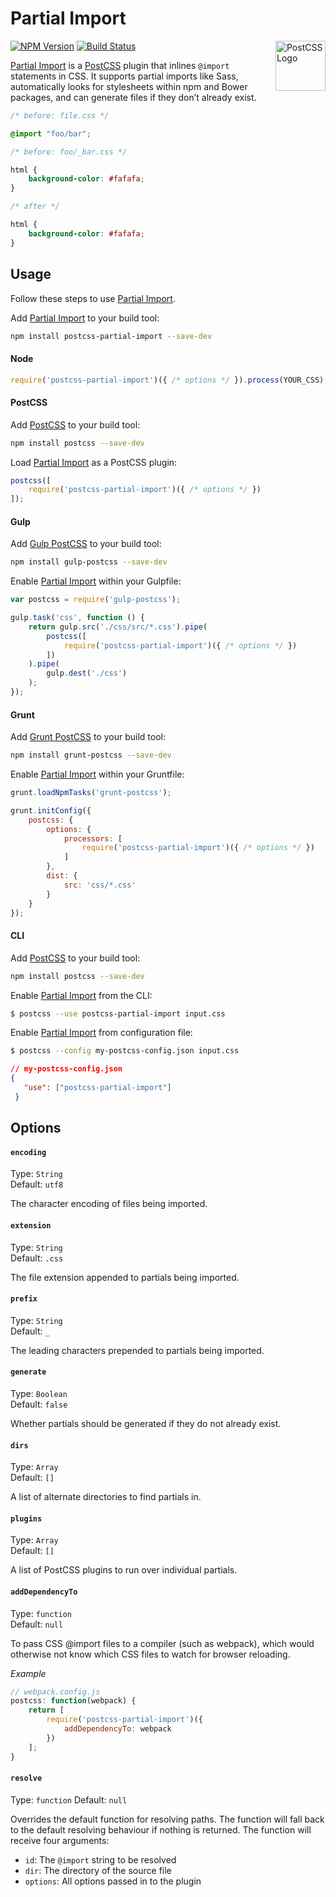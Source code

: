 # Partial Import

<a href="https://github.com/postcss/postcss"><img src="https://postcss.github.io/postcss/logo.svg" alt="PostCSS Logo" width="80" height="80" align="right"></a>

[![NPM Version][npm-img]][npm] [![Build Status][ci-img]][ci]

[Partial Import] is a [PostCSS] plugin that inlines `@import` statements in CSS. It supports partial imports like Sass, automatically looks for stylesheets within npm and Bower packages, and can generate files if they don’t already exist.

```css
/* before: file.css */

@import "foo/bar";

/* before: foo/_bar.css */

html {
    background-color: #fafafa;
}

/* after */

html {
    background-color: #fafafa;
}

```

## Usage

Follow these steps to use [Partial Import].

Add [Partial Import] to your build tool:

```bash
npm install postcss-partial-import --save-dev
```

#### Node

```js
require('postcss-partial-import')({ /* options */ }).process(YOUR_CSS);
```

#### PostCSS

Add [PostCSS] to your build tool:

```bash
npm install postcss --save-dev
```

Load [Partial Import] as a PostCSS plugin:

```js
postcss([
    require('postcss-partial-import')({ /* options */ })
]);
```

#### Gulp

Add [Gulp PostCSS] to your build tool:

```bash
npm install gulp-postcss --save-dev
```

Enable [Partial Import] within your Gulpfile:

```js
var postcss = require('gulp-postcss');

gulp.task('css', function () {
    return gulp.src('./css/src/*.css').pipe(
        postcss([
            require('postcss-partial-import')({ /* options */ })
        ])
    ).pipe(
        gulp.dest('./css')
    );
});
```

#### Grunt

Add [Grunt PostCSS] to your build tool:

```bash
npm install grunt-postcss --save-dev
```

Enable [Partial Import] within your Gruntfile:

```js
grunt.loadNpmTasks('grunt-postcss');

grunt.initConfig({
    postcss: {
        options: {
            processors: [
                require('postcss-partial-import')({ /* options */ })
            ]
        },
        dist: {
            src: 'css/*.css'
        }
    }
});
```

#### CLI

Add [PostCSS] to your build tool:

```bash
npm install postcss --save-dev
```

Enable [Partial Import] from the CLI:

```bash
$ postcss --use postcss-partial-import input.css
```

Enable [Partial Import] from configuration file:

```bash
$ postcss --config my-postcss-config.json input.css
```

```json
// my-postcss-config.json
{
   "use": ["postcss-partial-import"]
 }
 ```

## Options

#### `encoding`

Type: `String`  
Default: `utf8`

The character encoding of files being imported.

#### `extension`

Type: `String`  
Default: `.css`

The file extension appended to partials being imported.

#### `prefix`

Type: `String`  
Default: `_`

The leading characters prepended to partials being imported.

#### `generate`

Type: `Boolean`  
Default: `false`

Whether partials should be generated if they do not already exist.

#### `dirs`

Type: `Array`  
Default: `[]`

A list of alternate directories to find partials in.

#### `plugins`

Type: `Array`  
Default: `[]`

A list of PostCSS plugins to run over individual partials.

#### `addDependencyTo`

Type: `function`  
Default: `null`

To pass CSS @import files to a compiler (such as webpack), which would otherwise not know which CSS files to watch for browser reloading.

*Example*

```javascript
// webpack.config.js
postcss: function(webpack) {
    return [
        require('postcss-partial-import')({
        	addDependencyTo: webpack
        })
    ];
}
```

#### `resolve`

Type: `function`
Default: `null`

Overrides the default function for resolving paths. The function will fall back to the default resolving behaviour if nothing is returned. The function will receive four arguments:

* `id`: The `@import` string to be resolved
* `dir`: The directory of the source file
* `options`: All options passed in to the plugin

[ci]:      https://travis-ci.org/jonathantneal/postcss-partial-import
[ci-img]:  https://img.shields.io/travis/jonathantneal/postcss-partial-import.svg
[npm]:     https://www.npmjs.com/package/postcss-partial-import
[npm-img]: https://img.shields.io/npm/v/postcss-partial-import.svg

[Gulp PostCSS]:  https://github.com/postcss/gulp-postcss
[Grunt PostCSS]: https://github.com/nDmitry/grunt-postcss
[PostCSS]:       https://github.com/postcss/postcss

[Partial Import]: https://github.com/jonathantneal/postcss-partial-import
